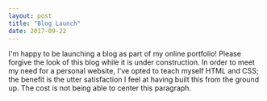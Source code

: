 ```yaml
---
layout: post
title: "Blog Launch"
date: 2017-09-22
---
```


I'm happy to be launching a blog as part of my online portfolio! Please forgive the look of this blog while it is under construction. In order to meet my need for a personal website, I've opted to teach myself HTML and CSS; the benefit is the utter satisfaction I feel at having built this from the ground up. The cost is not being able to center this paragraph. 


